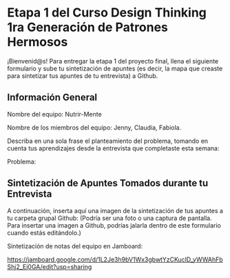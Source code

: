 # Etapa 1 del Curso Design Thinking 1ra Generación de Patrones Hermosos

¡Bienvenid@s!
Para entregar la etapa 1 del proyecto final, llena el siguiente formulario y sube tu sintetización de apuntes (es decir, la mapa que creaste para sintetizar tus apuntes de tu entrevista) a Github.

## Información General

Nombre del equipo: Nutrir-Mente

Nombre de los miembros del equipo: Jenny, Claudia, Fabiola.

Describa en una sola frase el planteamiento del problema, tomando en cuenta tus aprendizajes desde la entrevista que completaste esta semana:

Problema:

## Sintetización de Apuntes Tomados durante tu Entrevista

A continuación, inserta aquí una imagen de la sintetización de tus apuntes a tu carpeta grupal Github: 
(Podría ser una foto o una captura de pantalla. Para insertar una imagen a Github, podrías jalarla dentro de este formulario cuando estás editándolo.)

Sintetización de notas del equipo en Jamboard:

https://jamboard.google.com/d/1L2Je3h9bV1Wx3gbwtYzCKuclD_yWWAhFbShj2_Ej0GA/edit?usp=sharing

